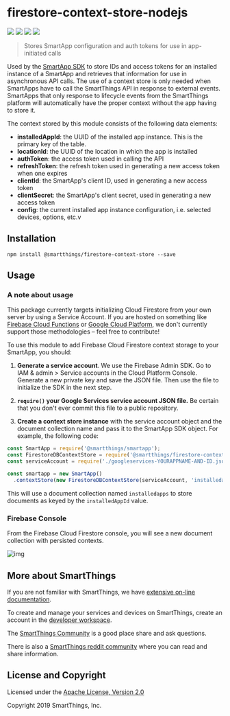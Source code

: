 # firestore-context-store-nodejs

<p>
<a href="https://npmjs.org/package/@smartthings/firestore-context-store"><img src="https://badge.fury.io/js/@smartthings/firestore-context-store.svg"></a>
<a href="https://circleci.com/gh/SmartThingsCommunity/firestore-context-store-nodejs"><img src="https://circleci.com/gh/SmartThingsCommunity/firestore-context-store-nodejs.svg?style=svg"></a>
<a href="https://david-dm.org/SmartThingsCommunity/firestore-context-store-nodejs"><img src="https://david-dm.org/SmartThingsCommunity/firestore-context-store-nodejs.svg?theme=shields.io"></a>
<a href="https://codecov.io/gh/SmartThingsCommunity/firestore-context-store-nodejs"><img src="https://codecov.io/gh/SmartThingsCommunity/firestore-context-store-nodejs/branch/master/graph/badge.svg" /></a>
</p>

> Stores SmartApp configuration and auth tokens for use in app-initiated calls

Used by the [SmartApp SDK](https://github.com/SmartThingsCommunity/smartapp-sdk-nodejs) to store IDs and access tokens for an installed instance of a SmartApp
and retrieves that information for use in asynchronous API calls. The use of a context store
is only needed when SmartApps have to call the SmartThings API in response to external
events. SmartApps that only response to lifecycle events from the SmartThings platform
will automatically have the proper context without the app having to store it.

The context stored by this module consists of the following data elements:

- **installedAppId**: the UUID of the installed app instance. This is the primary key of the table.
- **locationId**: the UUID of the location in which the app is installed
- **authToken**: the access token used in calling the API
- **refreshToken**: the refresh token used in generating a new access token when one expires
- **clientId**: the SmartApp's client ID, used in generating a new access token
- **clientSecret**: the SmartApp's client secret, used in generating a new access token
- **config**: the current installed app instance configuration, i.e. selected devices, options, etc.v

## Installation

```shell
npm install @smartthings/firestore-context-store --save
```

## Usage

### A note about usage

This package currently targets initializing Cloud Firestore from your own server by using a Service Account. If you are hosted on something like [Firebase Cloud Functions](https://firebase.google.com/docs/functions/) or [Google Cloud Platform](https://cloud.google.com/), we don't currently support those methodologies – feel free to contribute!

To use this module to add Firebase Cloud Firestore context storage to your SmartApp, you should:

1. **Generate a service account**. We use the Firebase Admin SDK. Go to IAM & admin > Service accounts in the Cloud Platform Console. Generate a new private key and save the JSON file. Then use the file to initialize the SDK in the next step.

1. **`require()` your Google Services service account JSON file.** Be certain that you don't ever commit this file to a public repository.

1. **Create a context store instance** with the service account object and the document collection name and pass it to the SmartApp SDK object. For example, the following code:

```javascript
const SmartApp = require('@smartthings/smartapp');
const FirestoreDBContextStore = require('@smartthings/firestore-context-store');
const serviceAccount = require('./googleservices-YOURAPPNAME-AND-ID.json')

const smartapp = new SmartApp()
  .contextStore(new FirestoreDBContextStore(serviceAccount, 'installedapps'))
```

This will use a document collection named `installedapps` to store documents as keyed by the `installedAppId` value.

### Firebase Console

From the Firebase Cloud Firestore console, you will see a new document collection with persisted contexts.

![img](docs/example_console.png)

## More about SmartThings

If you are not familiar with SmartThings, we have
[extensive on-line documentation](https://smartthings.developer.samsung.com/develop/index.html).

To create and manage your services and devices on SmartThings, create an account in the
[developer workspace](https://devworkspace.developer.samsung.com/).

The [SmartThings Community](https://community.smartthings.com/c/developers/) is a good place share and
ask questions.

There is also a [SmartThings reddit community](https://www.reddit.com/r/SmartThings/) where you
can read and share information.

## License and Copyright

Licensed under the [Apache License, Version 2.0](https://www.apache.org/licenses/LICENSE-2.0)

Copyright 2019 SmartThings, Inc.